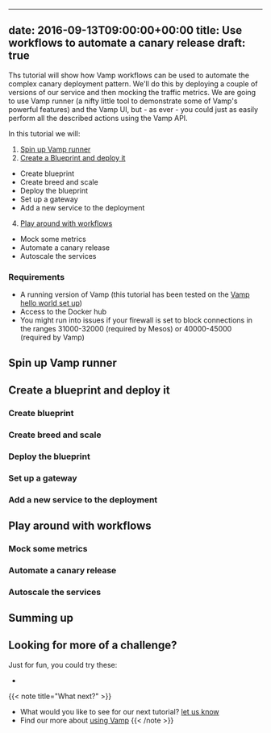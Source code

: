
---
date: 2016-09-13T09:00:00+00:00
title: Use workflows to automate a canary release
draft: true
---
Ths tutorial will show how Vamp workflows can be used to automate the complex canary deployment pattern. We'll do this by deploying a couple of versions of our service and then mocking the traffic metrics. We are going to use Vamp runner (a nifty little tool to demonstrate some of Vamp's powerful features) and the Vamp UI, but - as ever - you could just as easily perform all the described actions using the Vamp API.  

In this tutorial we will:

1. [Spin up Vamp runner](documentation/tutorials/automate-a-canary-release/#spin-up-vamp-runner)  
2. [Create a Blueprint and deploy it](documentation/tutorials/automate-a-canary-release/#create-a-blueprint-and-deploy-it) 
  * Create blueprint
  * Create breed and scale
  * Deploy the blueprint
  * Set up a gateway
  * Add a new service to the deployment
4. [Play around with workflows](documentation/tutorials/automate-a-canary-release/#play-around-with-workflows)
  * Mock some metrics
  * Automate a canary release
  * Autoscale the services

### Requirements

* A running version of Vamp (this tutorial has been tested on the [Vamp hello world set up](documentation/installation/hello-world))
* Access to the Docker hub
* You might run into issues if your firewall is set to block connections in the ranges 31000-32000 (required by Mesos) or 40000-45000 (required by Vamp)
  
## Spin up Vamp runner
## Create a blueprint and deploy it
### Create blueprint
### Create breed and scale
### Deploy the blueprint
### Set up a gateway
### Add a new service to the deployment
## Play around with workflows
### Mock some metrics
### Automate a canary release
### Autoscale the services


## Summing up

## Looking for more of a challenge?
Just for fun, you could try these:

* 

{{< note title="What next?" >}}
* What would you like to see for our next tutorial? [let us know](mailto:info@magnetic.io)
* Find our more about [using Vamp](documentation/using-vamp/artifacts)
{{< /note >}}

